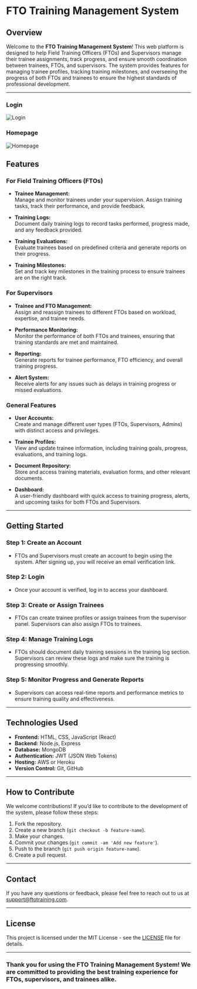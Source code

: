 # FTO Training Management System

## Overview

Welcome to the **FTO Training Management System**! This web platform is designed to help Field Training Officers (FTOs) and Supervisors manage their trainee assignments, track progress, and ensure smooth coordination between trainees, FTOs, and supervisors. The system provides features for managing trainee profiles, tracking training milestones, and overseeing the progress of both FTOs and trainees to ensure the highest standards of professional development.

---
### Login
![Login](https://github.com/Isaiahw01/FTO-Site/blob/main/imgoflogin.png?raw=true)

### Homepage
![Homepage](https://github.com/Isaiahw01/FTO-Site/blob/main/homepageFTO.png?raw=true)
## Features

### For Field Training Officers (FTOs)
- **Trainee Management:**  
  Manage and monitor trainees under your supervision. Assign training tasks, track their performance, and provide feedback.
  
- **Training Logs:**  
  Document daily training logs to record tasks performed, progress made, and any feedback provided.
  
- **Training Evaluations:**  
  Evaluate trainees based on predefined criteria and generate reports on their progress.

- **Training Milestones:**  
  Set and track key milestones in the training process to ensure trainees are on the right track.

### For Supervisors
- **Trainee and FTO Management:**  
  Assign and reassign trainees to different FTOs based on workload, expertise, and trainee needs.
  
- **Performance Monitoring:**  
  Monitor the performance of both FTOs and trainees, ensuring that training standards are met and maintained.

- **Reporting:**  
  Generate reports for trainee performance, FTO efficiency, and overall training progress. 

- **Alert System:**  
  Receive alerts for any issues such as delays in training progress or missed evaluations.

### General Features
- **User Accounts:**  
  Create and manage different user types (FTOs, Supervisors, Admins) with distinct access and privileges.

- **Trainee Profiles:**  
  View and update trainee information, including training goals, progress, evaluations, and training logs.

- **Document Repository:**  
  Store and access training materials, evaluation forms, and other relevant documents.

- **Dashboard:**  
  A user-friendly dashboard with quick access to training progress, alerts, and upcoming tasks for both FTOs and Supervisors.

---

## Getting Started

### Step 1: Create an Account
- FTOs and Supervisors must create an account to begin using the system. After signing up, you will receive an email verification link.

### Step 2: Login
- Once your account is verified, log in to access your dashboard.

### Step 3: Create or Assign Trainees
- FTOs can create trainee profiles or assign trainees from the supervisor panel. Supervisors can also assign FTOs to trainees.

### Step 4: Manage Training Logs
- FTOs should document daily training sessions in the training log section. Supervisors can review these logs and make sure the training is progressing smoothly.

### Step 5: Monitor Progress and Generate Reports
- Supervisors can access real-time reports and performance metrics to ensure training quality and effectiveness.

---

## Technologies Used
- **Frontend:** HTML, CSS, JavaScript (React)
- **Backend:** Node.js, Express
- **Database:** MongoDB
- **Authentication:** JWT (JSON Web Tokens)
- **Hosting:** AWS or Heroku
- **Version Control:** Git, GitHub

---

## How to Contribute

We welcome contributions! If you’d like to contribute to the development of the system, please follow these steps:

1. Fork the repository.
2. Create a new branch (`git checkout -b feature-name`).
3. Make your changes.
4. Commit your changes (`git commit -am 'Add new feature'`).
5. Push to the branch (`git push origin feature-name`).
6. Create a pull request.

---

## Contact

If you have any questions or feedback, please feel free to reach out to us at [support@ftotraining.com](mailto:support@ftotraining.com).

---

## License

This project is licensed under the MIT License - see the [LICENSE](LICENSE) file for details.

---

### Thank you for using the FTO Training Management System! We are committed to providing the best training experience for FTOs, supervisors, and trainees alike.
```